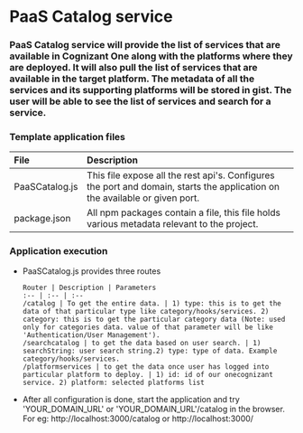 # PaaS Catalog service

### PaaS Catalog service will provide the list of services that are available in Cognizant One along with the platforms where they are deployed. It will also pull the list of services that are available in the target platform. The metadata of all the services and its supporting platforms will be stored in gist. The user will be able to see the list of services and search for a service.

### Template application files

File | Description
:-- | :-- 
PaaSCatalog.js | This file expose all the rest api's. Configures the port and domain, starts the application on the available or given port.
package.json | All npm packages contain a file, this file holds various metadata relevant to the project.

### Application execution

- PaaSCatalog.js provides three routes

      Router | Description | Parameters
      :-- | :-- | :-- 
      /catalog | To get the entire data. | 1) type: this is to get the data of that particular type like category/hooks/services. 2) category: this is to get the particular category data (Note: used only for categories data. value of that parameter will be like 'Authentication/User Management').
      /searchcatalog | to get the data based on user search. | 1) searchString: user search string.2) type: type of data. Example category/hooks/services.
      /platformservices | to get the data once user has logged into particular platform to deploy. | 1) id: id of our onecognizant service. 2) platform: selected platforms list

- After all configuration is done, start the application and try 'YOUR_DOMAIN_URL' or 'YOUR_DOMAIN_URL'/catalog in the browser. For eg: http://localhost:3000/catalog or http://localhost:3000/
